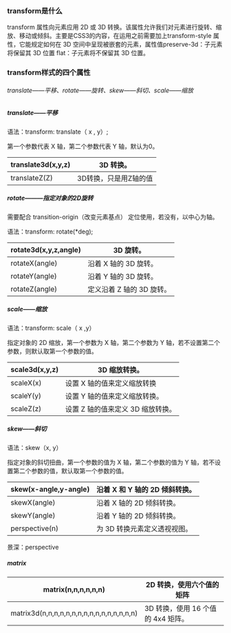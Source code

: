 ### transform是什么

transform 属性向元素应用 2D 或 3D 转换。该属性允许我们对元素进行旋转、缩放、移动或倾斜。主要是CSS3的内容，在运用之前需要加上transform-style 属性，它能规定如何在 3D 空间中呈现被嵌套的元素，属性值preserve-3d：子元素将保留其 3D 位置
flat：子元素将不保留其 3D 位置。

### transform样式的四个属性

###### translate——平移、rotate——旋转、skew——斜切、scale——缩放



##### translate——平移

语法：transform: translate（ x , y）;

第一个参数代表 X 轴，第二个参数代表 Y 轴，默认为0。

| translate3d(x,y,z) | 3D 转换。             |
| ------------------ | --------------------- |
| translateZ(Z)      | 3D转换，只是用Z轴的值 |





##### rotate———指定对象的2D旋转

需要配合 transition-origin（改变元素基点） 定位使用，若没有，以中心为轴。

语法：transform: rotate(*deg);

| rotate3d(x,y,z,angle) | 3D 旋转。                 |
| --------------------- | ------------------------- |
| rotateX(angle)        | 沿着 X 轴的 3D 旋转。     |
| rotateY(angle)        | 沿着 Y 轴的 3D 旋转。     |
| rotateZ(angle)        | 定义沿着 Z 轴的 3D 旋转。 |





##### scale——缩放

语法：transform: scale（ x ,y）

指定对象的 2D 缩放，第一个参数为 X 轴，第二个参数为 Y 轴，若不设置第二个参数，则默认取第一个参数的值。

| scale3d(x,y,z) | 3D 缩放转换。                     |
| -------------- | --------------------------------- |
| scaleX(x)      | 设置 X 轴的值来定义缩放转换       |
| scaleY(y)      | 设置 Y 轴的值来定义缩放转换。     |
| scaleZ(z)      | 设置 Z 轴的值来定义 3D 缩放转换。 |





##### skew——斜切

语法：skew（x, y）

指定对象的斜切扭曲，第一个参数的值为 X 轴，第二个参数的值为 Y 轴，若不设置第二个参数的值，默认取第一个参数的值。

| skew(x-angle,y-angle) | 沿着 X 和 Y 轴的 2D 倾斜转换。 |
| --------------------- | ------------------------------ |
| skewX(angle)          | 沿着 X 轴的 2D 倾斜转换。      |
| skewY(angle)          | 沿着 Y 轴的 2D 倾斜转换。      |
| perspective(n)        | 为 3D 转换元素定义透视视图。   |

景深：perspective



##### matrix

| matrix(n,n,n,n,n,n)                       | 2D 转换，使用六个值的矩阵          |
| ----------------------------------------- | ---------------------------------- |
| matrix3d(n,n,n,n,n,n,n,n,n,n,n,n,n,n,n,n) | 3D 转换，使用 16 个值的 4x4 矩阵。 |